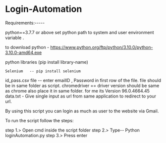 # Login-Automation



Requirements:-----

python==3.7.7 or above set python path to system and user environment variable .

to download python - https://www.python.org/ftp/python/3.10.0/python-3.10.0-amd64.exe

python libraries (pip install library-name)

    Selenium   -- pip install selenium
 

id_pass.csv file  -- enter emailID , Password in first row of the file. file should be in same folder as script.
chromedriver == driver version should be same as chrome also place it in same folder. for me its Version 96.0.4664.45
data.txt - Give single input as url from same application to redirect to your url.

By using this script you can login as much as user to the website via Gmail.


To run the script follow the steps:

step 1.> Open cmd inside the script folder
step 2.> Type--     Python loginAutomation.py
step 3.> Press enter

